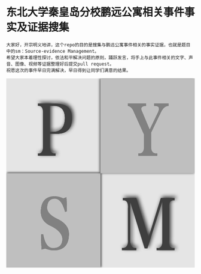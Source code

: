 # 东北大学秦皇岛分校鹏远公寓相关事件事实及证据搜集
    大家好，开宗明义地讲，这个repo的目的是搜集与鹏远公寓事件相关的事实证据，也就是题目中的sm：Source-evidence Management。  
    希望大家本着理性探讨，依法和平解决问题的原则，踊跃发言，将手上与此事件相关的文字、声音、图像、视频等证据整理好后提交pull request。  
    祝愿这次的事件早日完满解决，早日得到让同学们满意的结果。  
![我们的旗帜](/pics/PYSM.png)